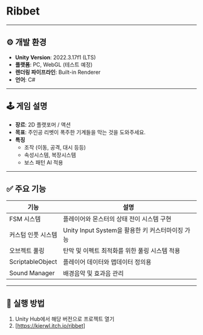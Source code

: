 # Ribbet



---

## ⚙️ 개발 환경

- **Unity Version**: 2022.3.17f1 (LTS)
- **플랫폼**: PC, WebGL (테스트 예정)
- **렌더링 파이프라인**: Built-in Renderer
- **언어**: C#

---

## 🕹️ 게임 설명

- **장르**: 2D 플랫포머 / 액션
- **목표**: 주인공 리벳이 폭주한 기계들을 막는 것을 도와주세요.
- **특징**
  - 조작 (이동, 공격, 대시 등등)
  - 속성시스템, 복장시스템
  - 보스 패턴 AI 적용

---

## ✅ 주요 기능

| 기능             | 설명                                                  |
|------------------|-------------------------------------------------------|
| FSM 시스템        | 플레이어와 몬스터의 상태 전이 시스템 구현               |
| 커스텀 인풋 시스템| Unity Input System을 활용한 키 커스터마이징 가능        |
| 오브젝트 풀링     | 탄막 및 이펙트 최적화를 위한 풀링 시스템 적용            |
| ScriptableObject | 플레이어 데이터와 맵데이터 정의용                       |
| Sound Manager    | 배경음악 및 효과음 관리                                | 미구현

---

## 🧪 실행 방법

1. Unity Hub에서 해당 버전으로 프로젝트 열기
2. [https://kierwl.itch.io/ribbet]

